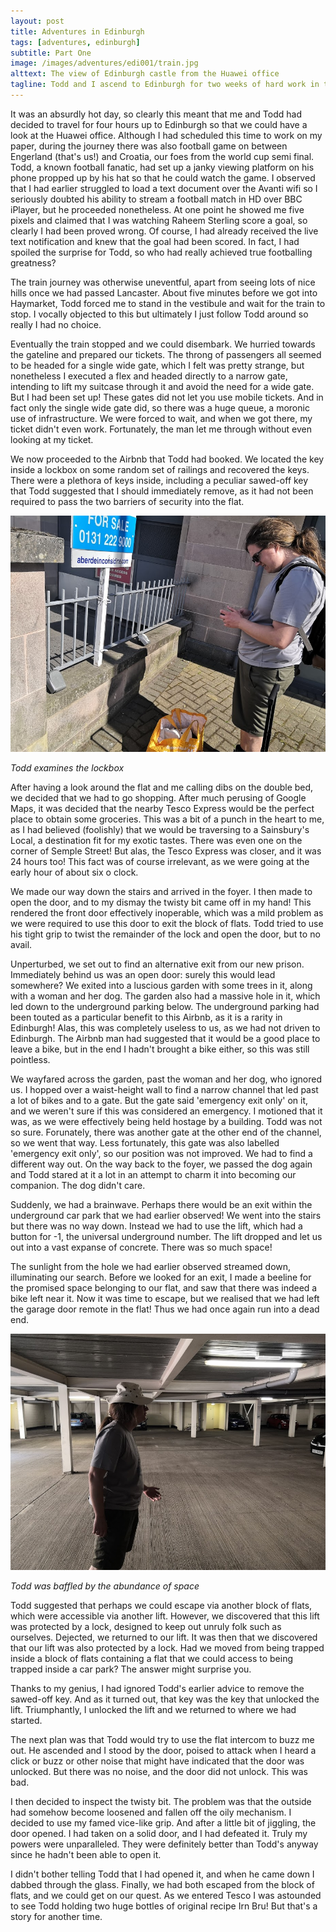 ```yaml
---
layout: post
title: Adventures in Edinburgh
tags: [adventures, edinburgh]
subtitle: Part One
image: /images/adventures/edi001/train.jpg
alttext: The view of Edinburgh castle from the Huawei office
tagline: Todd and I ascend to Edinburgh for two weeks of hard work in the office. This time, we attempt to leave the flat.
---
```


It was an absurdly hot day, so clearly this meant that me and Todd had decided to travel for four hours up to Edinburgh so that we could have a look at the Huawei office.
Although I had scheduled this time to work on my paper, during the journey there was also football game on between Engerland (that's us!) and Croatia, our foes from the world cup semi final.
Todd, a known football fanatic, had set up a janky viewing platform on his phone propped up by his hat so that he could watch the game.
I observed that I had earlier struggled to load a text document over the Avanti wifi so I seriously doubted his ability to stream a football match in HD over BBC iPlayer, but he proceeded nonetheless.
At one point he showed me five pixels and claimed that I was watching Raheem Sterling score a goal, so clearly I had been proved wrong.
Of course, I had already received the live text notification and knew that the goal had been scored.
In fact, I had spoiled the surprise for Todd, so who had really achieved true footballing greatness?

The train journey was otherwise uneventful, apart from seeing lots of nice hills once we had passed Lancaster.
About five minutes before we got into Haymarket, Todd forced me to stand in the vestibule and wait for the train to stop.
I vocally objected to this but ultimately I just follow Todd around so really I had no choice.

Eventually the train stopped and we could disembark.
We hurried towards the gateline and prepared our tickets.
The throng of passengers all seemed to be headed for a single wide gate, which I felt was pretty strange, but nonetheless I executed a flex and headed directly to a narrow gate, intending to lift my suitcase through it and avoid the need for a wide gate.
But I had been set up!
These gates did not let you use mobile tickets.
And in fact only the single wide gate did, so there was a huge queue, a moronic use of infrastructure.
We were forced to wait, and when we got there, my ticket didn't even work.
Fortunately, the man let me through without even looking at my ticket.

We now proceeded to the Airbnb that Todd had booked.
We located the key inside a lockbox on some random set of railings and recovered the keys.
There were a plethora of keys inside, including a peculiar sawed-off key that Todd suggested that I should immediately remove, as it had not been required to pass the two barriers of security into the flat.

![Todd examines the lockbox](/images/adventures/edi001/lockbox.jpg)

*Todd examines the lockbox*

After having a look around the flat and me calling dibs on the double bed, we decided that we had to go shopping.
After much perusing of Google Maps, it was decided that the nearby Tesco Express would be the perfect place to obtain some groceries.
This was a bit of a punch in the heart to me, as I had believed (foolishly) that we would be traversing to a Sainsbury's Local, a destination fit for my exotic tastes.
There was even one on the corner of Semple Street!
But alas, the Tesco Express was closer, and it was 24 hours too!
This fact was of course irrelevant, as we were going at the early hour of about six o clock.

We made our way down the stairs and arrived in the foyer.
I then made to open the door, and to my dismay the twisty bit came off in my hand!
This rendered the front door effectively inoperable, which was a mild problem as we were required to use this door to exit the block of flats.
Todd tried to use his tight grip to twist the remainder of the lock and open the door, but to no avail.

Unperturbed, we set out to find an alternative exit from our new prison.
Immediately behind us was an open door: surely this would lead somewhere?
We exited into a luscious garden with some trees in it, along with a woman and her dog.
The garden also had a massive hole in it, which led down to the underground parking below.
The underground parking had been touted as a particular benefit to this Airbnb, as it is a rarity in Edinburgh!
Alas, this was completely useless to us, as we had not driven to Edinburgh.
The Airbnb man had suggested that it would be a good place to leave a bike, but in the end I hadn't brought a bike either, so this was still pointless.

We wayfared across the garden, past the woman and her dog, who ignored us.
I hopped over a waist-height wall to find a narrow channel that led past a lot of bikes and to a gate.
But the gate said 'emergency exit only' on it, and we weren't sure if this was considered an emergency.
I motioned that it was, as we were effectively being held hostage by a building.
Todd was not so sure.
Forunately, there was another gate at the other end of the channel, so we went that way.
Less fortunately, this gate was also labelled 'emergency exit only', so our position was not improved.
We had to find a different way out.
On the way back to the foyer, we passed the dog again and Todd stared at it a lot in an attempt to charm it into becoming our companion.
The dog didn't care.

Suddenly, we had a brainwave.
Perhaps there would be an exit within the underground car park that we had earlier observed!
We went into the stairs but there was no way down.
Instead we had to use the lift, which had a button for -1, the universal underground number.
The lift dropped and let us out into a vast expanse of concrete.
There was so much space!

The sunlight from the hole we had earlier observed streamed down, illuminating our search.
Before we looked for an exit, I made a beeline for the promised space belonging to our flat, and saw that there was indeed a bike left near it.
Now it was time to escape, but we realised that we had left the garage door remote in the flat!
Thus we had once again run into a dead end.

![Todd explores the underground car park](/images/adventures/edi001/garage.jpg)

*Todd was baffled by the abundance of space*

Todd suggested that perhaps we could escape via another block of flats, which were accessible via another lift.
However, we discovered that this lift was protected by a lock, designed to keep out unruly folk such as ourselves.
Dejected, we returned to our lift.
It was then that we discovered that our lift was also protected by a lock.
Had we moved from being trapped inside a block of flats containing a flat that we could access to being trapped inside a car park?
The answer might surprise you.

Thanks to my genius, I had ignored Todd's earlier advice to remove the sawed-off key.
And as it turned out, that key was the key that unlocked the lift.
Triumphantly, I unlocked the lift and we returned to where we had started.

The next plan was that Todd would try to use the flat intercom to buzz me out.
He ascended and I stood by the door, poised to attack when I heard a click or buzz or other noise that might have indicated that the door was unlocked.
But there was no noise, and the door did not unlock.
This was bad.

I then decided to inspect the twisty bit.
The problem was that the outside had somehow become loosened and fallen off the oily mechanism.
I decided to use my famed vice-like grip.
And after a little bit of jiggling, the door opened.
I had taken on a solid door, and I had defeated it.
Truly my powers were unparalleled.
They were definitely better than Todd's anyway since he hadn't been able to open it.

I didn't bother telling Todd that I had opened it, and when he came down I dabbed through the glass.
Finally, we had both escaped from the block of flats, and we could get on our quest.
As we entered Tesco I was astounded to see Todd holding two huge bottles of original recipe Irn Bru!
But that's a story for another time.
